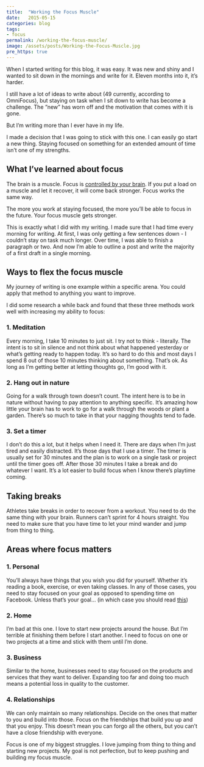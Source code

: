 ```yaml
---
title:  "Working the Focus Muscle"
date:   2015-05-15
categories: blog
tags:
- focus
permalink: /working-the-focus-muscle/
image: /assets/posts/Working-the-Focus-Muscle.jpg
pre_https: true
---
```


When I started writing for this blog, it was easy. It was new and shiny and I wanted to sit down in the mornings and write for it. Eleven months into it, it’s harder.

<!--more-->

I still have a lot of ideas to write about (49 currently, according to OmniFocus), but staying on task when I sit down to write has become a challenge. The “new” has worn off and the motivation that comes with it is gone.

But I’m writing more than I ever have in my life.

I made a decision that I was going to stick with this one. I can easily go start a new thing. Staying focused on something for an extended amount of time isn’t one of my strengths.

## [<span></span>](#what-ive-learned-about-focus)What I’ve learned about focus

The brain is a muscle. Focus is [controlled by your brain](https://blog.bufferapp.com/the-science-of-focus-and-how-to-improve-your-attention-span). If you put a load on a muscle and let it recover, it will come back stronger. Focus works the same way.

The more you work at staying focused, the more you’ll be able to focus in the future. Your focus muscle gets stronger.

This is exactly what I did with my writing. I made sure that I had time every morning for writing. At first, I was only getting a few sentences down - I couldn’t stay on task much longer. Over time, I was able to finish a paragraph or two. And now I’m able to outline a post and write the majority of a first draft in a single morning.

## [<span></span>](#ways-to-flex-the-focus-muscle)Ways to flex the focus muscle

My journey of writing is one example within a specific arena. You could apply that method to anything you want to improve.

I did some research a while back and found that these three methods work well with increasing my ability to focus:

### 1.  Meditation

Every morning, I take 10 minutes to just sit. I try not to think - literally. The intent is to sit in silence and not think about what happened yesterday or what’s getting ready to happen today. It’s so hard to do this and most days I spend 8 out of those 10 minutes thinking about something. That’s ok. As long as I’m getting better at letting thoughts go, I’m good with it.

### 2.  Hang out in nature

Going for a walk through town doesn’t count. The intent here is to be in nature without having to pay attention to anything specific. It’s amazing how little your brain has to work to go for a walk through the woods or plant a garden. There’s so much to take in that your nagging thoughts tend to fade.

### 3.  Set a timer

I don’t do this a lot, but it helps when I need it. There are days when I’m just tired and easily distracted. It’s those days that I use a timer. The timer is usually set for 30 minutes and the plan is to work on a single task or project until the timer goes off. After those 30 minutes I take a break and do whatever I want. It’s a lot easier to build focus when I know there’s playtime coming.

## [<span></span>](#taking-breaks)Taking breaks

Athletes take breaks in order to recover from a workout. You need to do the same thing with your brain. Runners can’t sprint for 4 hours straight. You need to make sure that you have time to let your mind wander and jump from thing to thing.

## [<span></span>](#areas-where-focus-matters)Areas where focus matters

### 1.  Personal

You’ll always have things that you wish you did for yourself. Whether it’s reading a book, exercise, or even taking classes. In any of those cases, you need to stay focused on your goal as opposed to spending time on Facebook. Unless that’s your goal… (in which case you should read [this](http://joebuhlig.com/the-internet-separation-layer/))

### 2.  Home

I’m bad at this one. I love to start new projects around the house. But I’m terrible at finishing them before I start another. I need to focus on one or two projects at a time and stick with them until I’m done.

### 3.  Business

Similar to the home, businesses need to stay focused on the products and services that they want to deliver. Expanding too far and doing too much means a potential loss in quality to the customer.

### 4.  Relationships

We can only maintain so many relationships. Decide on the ones that matter to you and build into those. Focus on the friendships that build you up and that you enjoy. This doesn’t mean you can forgo all the others, but you can’t have a close friendship with everyone.

Focus is one of my biggest struggles. I love jumping from thing to thing and starting new projects. My goal is not perfection, but to keep pushing and building my focus muscle.